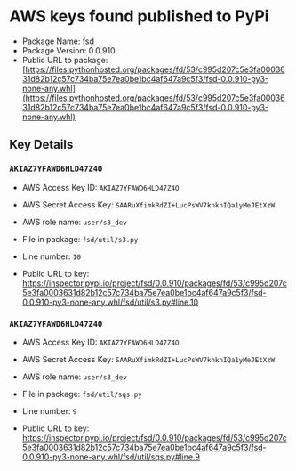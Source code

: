 # AWS keys found published to PyPi

* Package Name: fsd
* Package Version: 0.0.910
* Public URL to package: [https://files.pythonhosted.org/packages/fd/53/c995d207c5e3fa0003631d82b12c57c734ba75e7ea0be1bc4af647a9c5f3/fsd-0.0.910-py3-none-any.whl](https://files.pythonhosted.org/packages/fd/53/c995d207c5e3fa0003631d82b12c57c734ba75e7ea0be1bc4af647a9c5f3/fsd-0.0.910-py3-none-any.whl)

## Key Details

### `AKIAZ7YFAWD6HLD47Z4O`

* AWS Access Key ID: `AKIAZ7YFAWD6HLD47Z4O`
* AWS Secret Access Key: `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` 
* AWS role name: `user/s3_dev`
* File in package: `fsd/util/s3.py`
* Line number: `10`

* Public URL to key: https://inspector.pypi.io/project/fsd/0.0.910/packages/fd/53/c995d207c5e3fa0003631d82b12c57c734ba75e7ea0be1bc4af647a9c5f3/fsd-0.0.910-py3-none-any.whl/fsd/util/s3.py#line.10



### `AKIAZ7YFAWD6HLD47Z4O`

* AWS Access Key ID: `AKIAZ7YFAWD6HLD47Z4O`
* AWS Secret Access Key: `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` 
* AWS role name: `user/s3_dev`
* File in package: `fsd/util/sqs.py`
* Line number: `9`

* Public URL to key: https://inspector.pypi.io/project/fsd/0.0.910/packages/fd/53/c995d207c5e3fa0003631d82b12c57c734ba75e7ea0be1bc4af647a9c5f3/fsd-0.0.910-py3-none-any.whl/fsd/util/sqs.py#line.9


